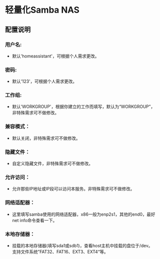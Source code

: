 # 轻量化Samba NAS

## 配置说明

### 用户名:

- 默认'homeassistant'，可根据个人需求更改。

### 密码:

- 默认'123'，可根据个人需求更改。

### 工作组:

- 默认'WORKGROUP'，根据你建立的工作而填写，默认为“WORKGROUP”，非特殊需求可不做修改。

### 兼容模式：

- 默认关闭，非特殊需求可不做修改。

### 隐藏文件：

- 自定义隐藏文件，非特殊需求可不做修改。

### 允许访问：

- 允许那些IP地址或IP段可以访问本服务。非特殊需求可不做修改。

### 网络适配器：

- 这里填写samba使用的网络适配器，x86一般为enp2s1，其他的end0，最好net info命令查看一下。

### 本地存储器：

- 挂载的本地存储器(填写sda1或sdb1)，查看host主机中挂载的盘位于/dev。 支持文件系统”FAT32、FAT16、EXT3、EXT4“等。